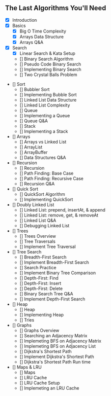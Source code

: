 ## The Last Algorithms You'll Need

- [x] Introduction
- [x] Basics
  - [x] Big O Time Complexity
  - [x] Arrays Data Structure
  - [x] Arrays Q&A
- [x] Search
  - [x] Linear Search & Kata Setup
  - [] Binary Search Algorithm
  - [] Pseudo Code Binary Search
  - [] Implementing Binary Search
  - [] Two Crystal Balls Problem
- [] Sort
  - [] Bubbler Sort
  - [] Implementing Bubble Sort
  - [] Linked List Data Structure
  - [] Linked List Complexity
  - [] Queue
  - [] Implementing a Queue
  - [] Queue Q&A
  - [] Stack
  - [] Implementing a Stack
- [] Arrays
  - [] Arrays vs Linked List
  - [] ArrayList
  - [] ArrayBuffer
  - [] Data Structures Q&A
- [] Recursion
  - [] Recursion
  - [] Path Finding: Base Case
  - [] Path Finding: Recursive Case
  - [] Recursion Q&A
- [] Quick Sort
  - [] QuickSort Algorithm
  - [] Implementing QuickSort
- [] Doubly Linked List
  - [] Linked List: prepend, insertAt, & append
  - [] Linked List: remove, get, & removeAt
  - [] Linked List Q&A
  - [] Debugging Linked List
- [] Trees
  - [] Trees Overview
  - [] Tree Traversals
  - [] Implement Tree Traversal
- [] Tree Search
  - [] Breadth-First Search
  - [] Implement Breadth-First Search
  - [] Search Practice
  - [] Implement Binary Tree Comparison
  - [] Depth-First: Find
  - [] Depth-First: Insert
  - [] Depth-First: Delete
  - [] Binary Search Tree Q&A
  - [] Implement Depth-First Search
- [] Heap
  - [] Heap
  - [] Implementing Heap
  - [] Tries
- [] Graphs
  - [] Graphs Overview
  - [] Searching an Adjacency Matrix
  - [] Implemeting BFS on Adjacency Matrix
  - [] Implemeting BFS on Adjacency List
  - [] Dijkstra's Shortest Path
  - [] Implement Dijkstra's Shortest Path
  - [] Dijkstra's Shortest Path Run time
- [] Maps & LRU
  - [] Maps
  - [] LRU Cache
  - [] LRU Cache Setup
  - [] Implemeting an LRU Cache
